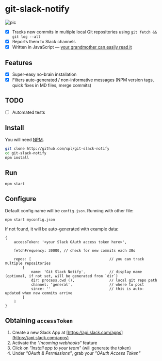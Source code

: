 # git-slack-notify

![pic](https://cdn.jpg.wtf/futurico/a6/39/1495803414-a6396ced47686e423007d19d48c00062.png)

- [x] Tracks new commits in multiple local Git repositories using `git fetch && git log --all`
- [x] Reports them to Slack channels
- [x] Written in JavaScript — [your grandmother can easily read it](https://github.com/xpl/git-slack-notify/blob/master/git-slack-notify.js)

## Features

- [x] Super-easy no-brain installation
- [x] Filters auto-generated / non-informative messages (NPM version tags, quick fixes in MD files, merge commits)

## TODO

- [ ] Automated tests

## Install

You will need [NPM](https://www.npmjs.com/get-npm).

```bash
git clone http://github.com/xpl/git-slack-notify
cd git-slack-notify
npm install
```

## Run

```bash
npm start
```

## Configure

Default config name will be `config.json`. Running with other file:

```bash
npm start myconfig.json
```

If not found, it will be auto-generated with example data:

```
{
    accessToken: '<your Slack OAuth access token here>',

    fetchFrequency: 30000, // check for new commits each 30s

    repos: [                                    // you can track multiple repositories
        {
            name: 'Git Slack Notify',           // display name (optional, if not set, will be generated from `dir`)
            dir: process.cwd (),                // local git repo path
            channel: 'general',                 // where to post
            since: ''                           // this is auto-updated when new commits arrive
        }
    ]
}
```

## Obtaining `accessToken`

1. Create a new Slack App at [https://api.slack.com/apps](https://api.slack.com/apps)
2. Activate the _"Incoming webhooks"_ feature
3. Click on _"Install app to your team"_ (will generate the token)
4. Under _"OAuth & Permissions"_, grab your _"OAuth Access Token"_
